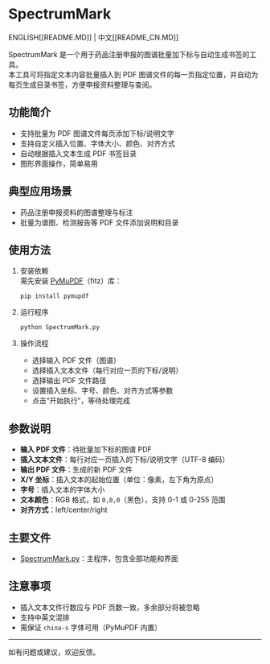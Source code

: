 # SpectrumMark
ENGLISH[[README.MD]] | 中文[[README_CN.MD]]

SpectrumMark 是一个用于药品注册申报的图谱批量加下标与自动生成书签的工具。  
本工具可将指定文本内容批量插入到 PDF 图谱文件的每一页指定位置，并自动为每页生成目录书签，方便申报资料整理与查阅。

## 功能简介

- 支持批量为 PDF 图谱文件每页添加下标/说明文字
- 支持自定义插入位置、字体大小、颜色、对齐方式
- 自动根据插入文本生成 PDF 书签目录
- 图形界面操作，简单易用

## 典型应用场景

- 药品注册申报资料的图谱整理与标注
- 批量为谱图、检测报告等 PDF 文件添加说明和目录

## 使用方法

1. 安装依赖  
   需先安装 [PyMuPDF](https://pymupdf.readthedocs.io/)（fitz）库：
   ```
   pip install pymupdf
   ```

2. 运行程序  
   ```
   python SpectrumMark.py
   ```

3. 操作流程  
   - 选择输入 PDF 文件（图谱）
   - 选择插入文本文件（每行对应一页的下标/说明）
   - 选择输出 PDF 文件路径
   - 设置插入坐标、字号、颜色、对齐方式等参数
   - 点击“开始执行”，等待处理完成

## 参数说明

- **输入 PDF 文件**：待批量加下标的图谱 PDF
- **插入文本文件**：每行对应一页插入的下标/说明文字（UTF-8 编码）
- **输出 PDF 文件**：生成的新 PDF 文件
- **X/Y 坐标**：插入文本的起始位置（单位：像素，左下角为原点）
- **字号**：插入文本的字体大小
- **文本颜色**：RGB 格式，如 `0,0,0`（黑色），支持 0-1 或 0-255 范围
- **对齐方式**：left/center/right

## 主要文件

- [SpectrumMark.py](SpectrumMark.py)：主程序，包含全部功能和界面

## 注意事项

- 插入文本文件行数应与 PDF 页数一致，多余部分将被忽略
- 支持中英文混排
- 需保证 `china-s` 字体可用（PyMuPDF 内置）

---

如有问题或建议，欢迎反馈。
```
